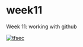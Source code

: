 # week11
Week 11: working with github

[![tfsec](https://github.com/clairolzamcs/week11/actions/workflows/tfsec.yml/badge.svg?branch=staging)](https://github.com/clairolzamcs/week11/actions/workflows/tfsec.yml)
